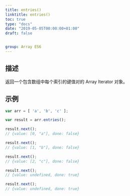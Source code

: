 ```yaml
---
title: entries()
linktitle: entries()
toc: true
type: "docs"
date: "2019-05-05T00:00:00+01:00"
draft: false


group: Array ES6
---
```


## 描述

返回一个包含数组中每个索引的键值对的 Array Iterator 对象。

## 示例

```js
var arr = [ 'a', 'b', 'c' ];

var result = arr.entries();

result.next();
// {value: [0, "a"], done: false}

result.next();
// {value: [1, "b"], done: false}

result.next();
// {value: [2, "c"], done: false}

result.next();
// {value: undefined, done: true}

result.next();
// {value: undefined, done: true}
```
